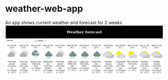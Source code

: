 # weather-web-app
An app shows current weather and forecast for 2 weeks
[![weather-app](/image.png)](https://weather-forecast-app-web.herokuapp.com/weather)
